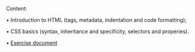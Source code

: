 Content:

• Introduction to HTML (tags, metadata, indentation and code formatting);

• CSS basics (syntax, inheritance and specificity, selectors and properies).

• [Exercise document](https://github.com/TheStormWeaver/Front-End/files/7185419/01.Introduction-to-HTML-and-CSS-Exercise.docx)
